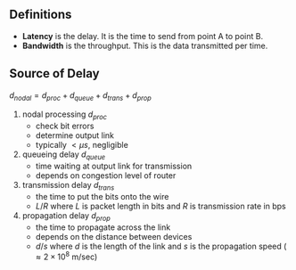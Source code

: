 ## Definitions
- **Latency** is the delay. It is the time to send from point A to point B.
- **Bandwidth** is the throughput. This is the data transmitted per time.

## Source of Delay
$d_{nodal}=d_{proc}+d_{queue}+d_{trans}+d_{prop}$

1) nodal processing $d_{proc}$
	- check bit errors
	- determine output link
	- typically $\lt\mu s$, negligible
2) queueing delay $d_{queue}$
	- time waiting at output link for transmission
	- depends on congestion level of router
3) transmission delay $d_{trans}$
	- the time to put the bits onto the wire
	- $L/R$ where $L$ is packet length in bits and $R$ is transmission rate in bps
1) propagation delay $d_{prop}$
	- the time to propagate across the link
	- depends on the distance between devices
	- $d/s$ where $d$ is the length of the link and $s$ is the propagation speed $(\approx2\times10^{8}\text{ m/sec})$